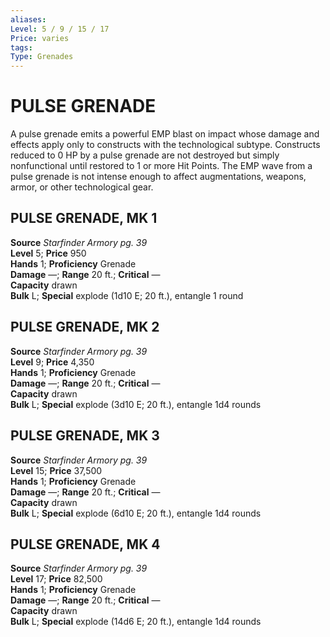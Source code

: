 ```yaml
---
aliases: 
Level: 5 / 9 / 15 / 17
Price: varies
tags: 
Type: Grenades
---
```

# PULSE GRENADE


A pulse grenade emits a powerful EMP blast on impact whose damage and effects apply only to constructs with the technological subtype. Constructs reduced to 0 HP by a pulse grenade are not destroyed but simply nonfunctional until restored to 1 or more Hit Points. The EMP wave from a pulse grenade is not intense enough to affect augmentations, weapons, armor, or other technological gear.  

##  PULSE GRENADE, MK 1

**Source** _Starfinder Armory pg. 39_  
**Level** 5; **Price** 950  
**Hands** 1; **Proficiency** Grenade  
**Damage** —; **Range** 20 ft.; **Critical** —  
**Capacity** drawn  
**Bulk** L; **Special** explode (1d10 E; 20 ft.), entangle 1 round

##  PULSE GRENADE, MK 2

**Source** _Starfinder Armory pg. 39_  
**Level** 9; **Price** 4,350  
**Hands** 1; **Proficiency** Grenade  
**Damage** —; **Range** 20 ft.; **Critical** —  
**Capacity** drawn  
**Bulk** L; **Special** explode (3d10 E; 20 ft.), entangle 1d4 rounds

##  PULSE GRENADE, MK 3

**Source** _Starfinder Armory pg. 39_  
**Level** 15; **Price** 37,500  
**Hands** 1; **Proficiency** Grenade  
**Damage** —; **Range** 20 ft.; **Critical** —  
**Capacity** drawn  
**Bulk** L; **Special** explode (6d10 E; 20 ft.), entangle 1d4 rounds

##  PULSE GRENADE, MK 4

**Source** _Starfinder Armory pg. 39_  
**Level** 17; **Price** 82,500  
**Hands** 1; **Proficiency** Grenade  
**Damage** —; **Range** 20 ft.; **Critical** —  
**Capacity** drawn  
**Bulk** L; **Special** explode (14d6 E; 20 ft.), entangle 1d4 rounds
